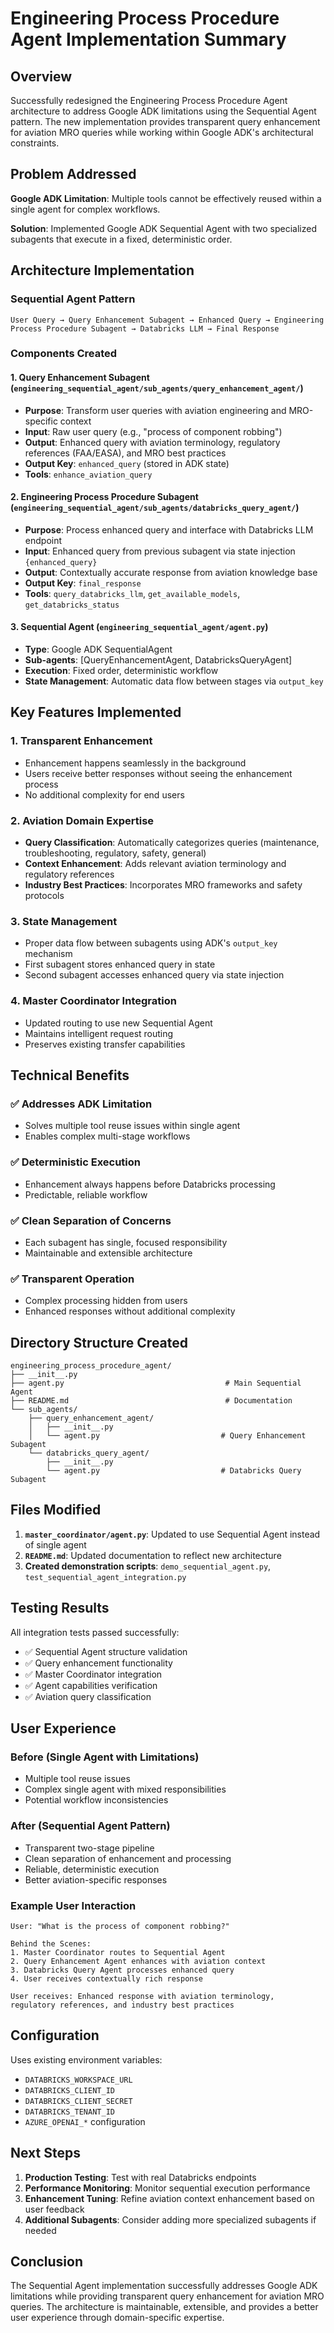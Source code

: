 # Engineering Process Procedure Agent Implementation Summary

## Overview

Successfully redesigned the Engineering Process Procedure Agent architecture to address Google ADK limitations using the Sequential Agent pattern. The new implementation provides transparent query enhancement for aviation MRO queries while working within Google ADK's architectural constraints.

## Problem Addressed

**Google ADK Limitation**: Multiple tools cannot be effectively reused within a single agent for complex workflows.

**Solution**: Implemented Google ADK Sequential Agent with two specialized subagents that execute in a fixed, deterministic order.

## Architecture Implementation

### Sequential Agent Pattern
```
User Query → Query Enhancement Subagent → Enhanced Query → Engineering Process Procedure Subagent → Databricks LLM → Final Response
```

### Components Created

#### 1. Query Enhancement Subagent (`engineering_sequential_agent/sub_agents/query_enhancement_agent/`)
- **Purpose**: Transform user queries with aviation engineering and MRO-specific context
- **Input**: Raw user query (e.g., "process of component robbing")
- **Output**: Enhanced query with aviation terminology, regulatory references (FAA/EASA), and MRO best practices
- **Output Key**: `enhanced_query` (stored in ADK state)
- **Tools**: `enhance_aviation_query`

#### 2. Engineering Process Procedure Subagent (`engineering_sequential_agent/sub_agents/databricks_query_agent/`)
- **Purpose**: Process enhanced query and interface with Databricks LLM endpoint
- **Input**: Enhanced query from previous subagent via state injection `{enhanced_query}`
- **Output**: Contextually accurate response from aviation knowledge base
- **Output Key**: `final_response`
- **Tools**: `query_databricks_llm`, `get_available_models`, `get_databricks_status`

#### 3. Sequential Agent (`engineering_sequential_agent/agent.py`)
- **Type**: Google ADK SequentialAgent
- **Sub-agents**: [QueryEnhancementAgent, DatabricksQueryAgent]
- **Execution**: Fixed order, deterministic workflow
- **State Management**: Automatic data flow between stages via `output_key`

## Key Features Implemented

### 1. Transparent Enhancement
- Enhancement happens seamlessly in the background
- Users receive better responses without seeing the enhancement process
- No additional complexity for end users

### 2. Aviation Domain Expertise
- **Query Classification**: Automatically categorizes queries (maintenance, troubleshooting, regulatory, safety, general)
- **Context Enhancement**: Adds relevant aviation terminology and regulatory references
- **Industry Best Practices**: Incorporates MRO frameworks and safety protocols

### 3. State Management
- Proper data flow between subagents using ADK's `output_key` mechanism
- First subagent stores enhanced query in state
- Second subagent accesses enhanced query via state injection

### 4. Master Coordinator Integration
- Updated routing to use new Sequential Agent
- Maintains intelligent request routing
- Preserves existing transfer capabilities

## Technical Benefits

### ✅ Addresses ADK Limitation
- Solves multiple tool reuse issues within single agent
- Enables complex multi-stage workflows

### ✅ Deterministic Execution
- Enhancement always happens before Databricks processing
- Predictable, reliable workflow

### ✅ Clean Separation of Concerns
- Each subagent has single, focused responsibility
- Maintainable and extensible architecture

### ✅ Transparent Operation
- Complex processing hidden from users
- Enhanced responses without additional complexity

## Directory Structure Created

```
engineering_process_procedure_agent/
├── __init__.py
├── agent.py                                    # Main Sequential Agent
├── README.md                                   # Documentation
└── sub_agents/
    ├── query_enhancement_agent/
    │   ├── __init__.py
    │   └── agent.py                           # Query Enhancement Subagent
    └── databricks_query_agent/
        ├── __init__.py
        └── agent.py                           # Databricks Query Subagent
```

## Files Modified

1. **`master_coordinator/agent.py`**: Updated to use Sequential Agent instead of single agent
2. **`README.md`**: Updated documentation to reflect new architecture
3. **Created demonstration scripts**: `demo_sequential_agent.py`, `test_sequential_agent_integration.py`

## Testing Results

All integration tests passed successfully:
- ✅ Sequential Agent structure validation
- ✅ Query enhancement functionality
- ✅ Master Coordinator integration
- ✅ Agent capabilities verification
- ✅ Aviation query classification

## User Experience

### Before (Single Agent with Limitations)
- Multiple tool reuse issues
- Complex single agent with mixed responsibilities
- Potential workflow inconsistencies

### After (Sequential Agent Pattern)
- Transparent two-stage pipeline
- Clean separation of enhancement and processing
- Reliable, deterministic execution
- Better aviation-specific responses

### Example User Interaction
```
User: "What is the process of component robbing?"

Behind the Scenes:
1. Master Coordinator routes to Sequential Agent
2. Query Enhancement Agent enhances with aviation context
3. Databricks Query Agent processes enhanced query
4. User receives contextually rich response

User receives: Enhanced response with aviation terminology, 
regulatory references, and industry best practices
```

## Configuration

Uses existing environment variables:
- `DATABRICKS_WORKSPACE_URL`
- `DATABRICKS_CLIENT_ID`
- `DATABRICKS_CLIENT_SECRET`
- `DATABRICKS_TENANT_ID`
- `AZURE_OPENAI_*` configuration

## Next Steps

1. **Production Testing**: Test with real Databricks endpoints
2. **Performance Monitoring**: Monitor sequential execution performance
3. **Enhancement Tuning**: Refine aviation context enhancement based on user feedback
4. **Additional Subagents**: Consider adding more specialized subagents if needed

## Conclusion

The Sequential Agent implementation successfully addresses Google ADK limitations while providing transparent query enhancement for aviation MRO queries. The architecture is maintainable, extensible, and provides a better user experience through domain-specific expertise.
